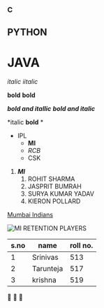 ### C
## PYTHON
# JAVA

*italic*
_iitalic_

**bold**
__bold__

***bold and itallic***
___bold and italic___

*italic __bold__ *

* IPL
  * **MI**
  * *RCB*
  * CSK
1. ***MI***
    1. ROHIT SHARMA
    2. JASPRIT BUMRAH
    3. SURYA KUMAR YADAV
    4. KIERON POLLARD
   
     
    
 
[Mumbai Indians](https://www.mumbaiindians.com/)

![MI RETENTION PLAYERS](https://www.timesofsports.com/wp-content/uploads/2021/11/MI-Retained-players.png)

s.no|name|roll no.
----|----|----
1|Srinivas|513
2|Tarunteja|517
3|krishna|519

:hear_no_evil: :see_no_evil: :speak_no_evil:
